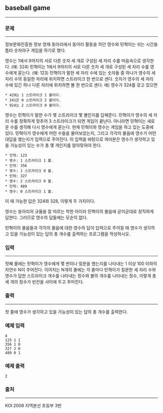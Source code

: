 ## baseball game
***
### 문제
***
정보문화진흥원 정보 영재 동아리에서 동아리 활동을 하던 영수와 민혁이는 쉬는 시간을 틈타 숫자야구 게임을 하기로 했다.

영수는 1에서 9까지의 서로 다른 숫자 세 개로 구성된 세 자리 수를 마음속으로 생각한다. (예: 324) 민혁이는 1에서 9까지의 서로 다른 숫자 세 개로 구성된 세 자리 수를 영수에게 묻는다. (예: 123) 민혁이가 말한 세 자리 수에 있는 숫자들 중 하나가 영수의 세 자리 수의 동일한 자리에 위치하면 스트라이크 한 번으로 센다. 숫자가 영수의 세 자리 수에 있긴 하나 다른 자리에 위치하면 볼 한 번으로 센다. 예) 영수가 324를 갖고 있으면

```
* 429는 1 스트라이크 1 볼이다.
* 241은 0 스트라이크 2 볼이다.
* 924는 2 스트라이크 0 볼이다.
```

영수는 민혁이가 말한 수가 몇 스트라이크 몇 볼인지를 답해준다. 민혁이가 영수의 세 자리 수를 정확하게 맞추어 3 스트라이크가 되면 게임이 끝난다. 아니라면 민혁이는 새로운 수를 생각해 다시 영수에게 묻는다. 현재 민혁이와 영수는 게임을 하고 있는 도중에 있다. 민혁이가 영수에게 어떤 수들을 물어보았는지, 그리고 각각의 물음에 영수가 어떤 대답을 했는지가 입력으로 주어진다. 이 입력을 바탕으로 여러분은 영수가 생각하고 있을 가능성이 있는 수가 총 몇 개인지를 알아맞혀야 한다.

```
* 민혁: 123
* 영수: 1 스트라이크 1 볼.
* 민혁: 356
* 영수: 1 스트라이크 0 볼.
* 민혁: 327
* 영수: 2 스트라이크 0 볼.
* 민혁: 489
* 영수: 0 스트라이크 1 볼.
```
 
이 때 가능한 답은 324와 328, 이렇게 두 가지이다.

영수는 동아리의 규율을 잘 따르는 착한 아이라 민혁이의 물음에 곧이곧대로 정직하게 답한다. 그러므로 영수의 답들에는 모순이 없다.

민혁이의 물음들과 각각의 물음에 대한 영수의 답이 입력으로 주어질 때 영수가 생각하고 있을 가능성이 있는 답의 총 개수를 출력하는 프로그램을 작성하시오.

 
### 입력
***
첫째 줄에는 민혁이가 영수에게 몇 번이나 질문을 했는지를 나타내는 1 이상 100 이하의 자연수 N이 주어진다. 이어지는 N개의 줄에는 각 줄마다 민혁이가 질문한 세 자리 수와 영수가 답한 스트라이크 개수를 나타내는 정수와 볼의 개수를 나타내는 정수, 이렇게 총 세 개의 정수가 빈칸을 사이에 두고 주어진다.
 
### 출력
***
첫 줄에 영수가 생각하고 있을 가능성이 있는 답의 총 개수를 출력한다.

### 예제 입력
```
4
123 1 1
356 1 0
327 2 0
489 0 1
```
### 예제 출력
```
2
```

### 출처
****
KOI 2008 지역본선 초등부 3번  

